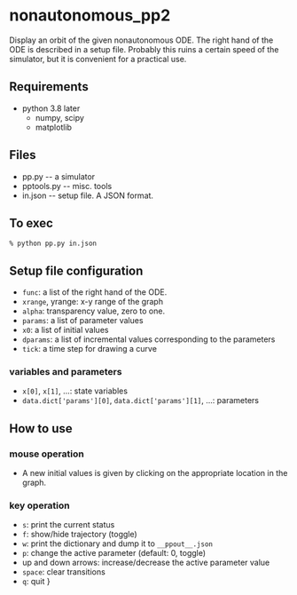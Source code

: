 # nonautonomous_pp2

Display an orbit of the given nonautonomous ODE. The right hand of the
ODE is described in a setup file. 
Probably this ruins a certain speed of the simulator, but it is 
convenient for a practical use.

## Requirements
* python 3.8 later
    * numpy, scipy
    * matplotlib

## Files
* pp.py -- a simulator 
* pptools.py -- misc. tools
* in.json -- setup file. A JSON format.

## To exec

    % python pp.py in.json

## Setup file configuration

* `func`: a list of the right hand of the ODE.
* `xrange`, yrange: x-y range of the graph
* `alpha`:  transparency value, zero to one.
* `params`:	a list of parameter values
* `x0`:	a list of initial values
* `dparams`: a list of incremental values corresponding to the parameters
* `tick`: a time step for drawing a curve

### variables and parameters

* `x[0]`, `x[1]`, ...: state variables
* `data.dict['params'][0]`, `data.dict['params'][1]`, ...: parameters 

## How to use
### mouse operation 

- A new initial values is given by clicking on the appropriate location
in the graph.
 
### key operation

- `s`: print the current status
- `f`: show/hide trajectory (toggle)
- `w`: print the dictionary and dump it to `__ppout__.json`
- `p`: change the active parameter (default: 0, toggle)
- up and down arrows: increase/decrease the active parameter value
- `space`: clear transitions
- `q`: quit 
}

